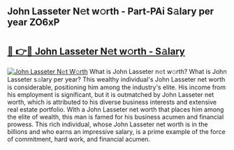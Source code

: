 ## John Lasseter N𝚎t w𝚘rth - Part-PAi S𝚊lary per year ZO6xP

# <h2><a href="http://gc1z46p.nevu.top/?p=John+Lasseter">🔗 👉🔴 John Lasseter N𝚎t w𝚘rth - S𝚊lary</a></h2>

[![John Lasseter N𝚎t W𝚘rth](https://i.imgur.com/Oavwk0R.jpeg)](http://gc1z46p.nevu.top/?p=John+Lasseter)
What is John Lasseter n𝚎t w𝚘rth? What is John Lasseter s𝚊lary per year?
This wealthy individual's John Lasseter net worth is considerable, positioning him among the industry's elite. His income from his employment is significant, but it is outmatched by John Lasseter net worth, which is attributed to his diverse business interests and extensive real estate portfolio. With a John Lasseter net worth that places him among the elite of wealth, this man is famed for his business acumen and financial prowess. This rich individual, whose John Lasseter net worth is in the billions and who earns an impressive salary, is a prime example of the force of commitment, hard work, and financial acumen.
